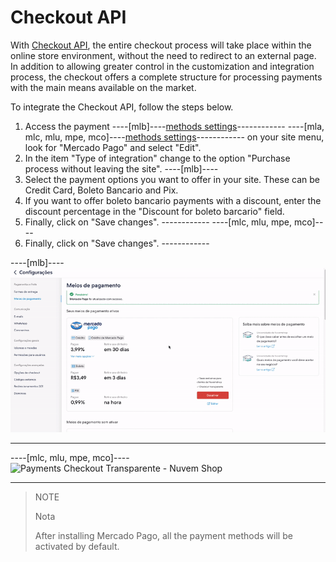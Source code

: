 # Checkout API

With [Checkout API](/developers/en/docs/checkout-pro/landing), the entire checkout process will take place within the online store environment, without the need to redirect to an external page. In addition to allowing greater control in the customization and integration process, the checkout offers a complete structure for processing payments with the main means available on the market.

To integrate the Checkout API, follow the steps below.

1. Access the payment ----[mlb]----[methods settings](https://lojavirtualnuvem.com.br/admin/payments/)------------ ----[mla, mlc, mlu, mpe, mco]----[methods settings](https://mitiendanube.com/admin/payments/)------------ on your site menu, look for "Mercado Pago" and select "Edit".
2. In the item "Type of integration" change to the option "Purchase process without leaving the site".
----[mlb]----
3. Select the payment options you want to offer in your site. These can be Credit Card, Boleto Bancario and Pix.
4. If you want to offer boleto bancario payments with a discount, enter the discount percentage in the "Discount for boleto barcario" field.
5. Finally, click on "Save changes". ------------
----[mlc, mlu, mpe, mco]----
3. Finally, click on "Save changes". ------------

----[mlb]----
![Payments Checkout Transparente - Nuvem Shop](/images/nuvemshop/nuvemshop_checkout_transparente_2.gif)

------------
----[mlc, mlu, mpe, mco]----
![Payments Checkout Transparente - Nuvem Shop](/images/nuvemshop/mx_tiendanube_checkout_transparente.gif)

------------

> NOTE
>
> Nota
>
> After installing Mercado Pago, all the payment methods will be activated by default.